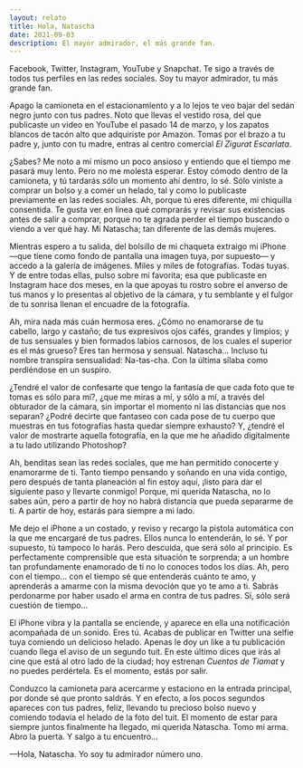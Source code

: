 ```yaml
---
layout: relato
title: Hola, Natascha
date: 2021-09-03
description: El mayor admirador, el más grande fan.
---
```


Facebook, Twitter, Instagram, YouTube y Snapchat. Te sigo a través de todos tus perfiles en las redes sociales. Soy tu mayor admirador, tu más grande fan.

Apago la camioneta en el estacionamiento y a lo lejos te veo bajar del sedán negro junto con tus padres. Noto que llevas el vestido rosa, del que publicaste un video en YouTube el pasado 14 de marzo, y los zapatos blancos de tacón alto que adquiriste por Amazon. Tomas por el brazo a tu padre y, junto con tu madre, entras al centro comercial _El Zigurat Escarlata_.

¿Sabes? Me noto a mí mismo un poco ansioso y entiendo que el tiempo me pasará muy lento. Pero no me molesta esperar. Estoy cómodo dentro de la camioneta, y tú tardarás sólo un momento ahí dentro, lo sé. Sólo viniste a comprar un bolso y a comer un helado, tal y como lo publicaste previamente en las redes sociales. Ah, porque tú eres diferente, mi chiquilla consentida. Te gusta ver en línea qué comprarás y revisar sus existencias antes de salir a comprar, porque no te agrada perder el tiempo buscando o viendo a ver qué hay. Mi Natascha; tan diferente de las demás mujeres.

Mientras espero a tu salida, del bolsillo de mi chaqueta extraigo mi iPhone —que tiene como fondo de pantalla una imagen tuya, por supuesto— y accedo a la galería de imágenes. Miles y miles de fotografías. Todas tuyas. Y de entre todas ellas, pulso sobre mi favorita; esa que publicaste en Instagram hace dos meses, en la que apoyas tu rostro sobre el anverso de tus manos y lo presentas al objetivo de la cámara, y tu semblante y el fulgor de tu sonrisa llenan el encuadre de la fotografía.

Ah, mira nada más cuán hermosa eres. ¿Cómo no enamorarse de tu cabello, largo y castaño; de tus expresivos ojos cafés, grandes y limpios; y de tus sensuales y bien formados labios carnosos, de los cuales el superior es el más grueso? Eres tan hermosa y sensual. Natascha... Incluso tu nombre transpira sensualidad: Na-tas-cha. Con la última sílaba como perdiéndose en un suspiro.

¿Tendré el valor de confesarte que tengo la fantasía de que cada foto que te tomas es sólo para mí?, ¿que me miras a mí, y sólo a mí, a través del obturador de la cámara, sin importar el momento ni las distancias que nos separan? ¿Podré decirte que fantaseo con cada pose de tu cuerpo que muestras en tus fotografías hasta quedar siempre exhausto? Y, ¿tendré el valor de mostrarte aquella fotografía, en la que me he añadido digitalmente a tu lado utilizando Photoshop?

Ah, benditas sean las redes sociales, que me han permitido conocerte y enamorarme de ti. Tanto tiempo pensando y soñando en una vida contigo, pero después de tanta planeación al fin estoy aquí, ¡listo para dar el siguiente paso y llevarte conmigo! Porque, mi querida Natascha, no lo sabes aún, pero a partir de hoy no habrá distancia que pueda separarme de ti. A partir de hoy, estarás para siempre a mi lado.

Me dejo el iPhone a un costado, y reviso y recargo la pistola automática con la que me encargaré de tus padres. Ellos nunca lo entenderán, lo sé. Y por supuesto, tú tampoco lo harás. Pero descuida, que será sólo al principio. Es perfectamente comprensible que esta situación te sorprenda; a un hombre tan profundamente enamorado de ti no lo conoces todos los días. Ah, pero con el tiempo... con el tiempo sé que entenderás cuánto te amo, y aprenderás a amarme con la misma devoción que yo te amo a ti. Sabrás perdonarme por haber usado el arma en contra de tus padres. Sí, sólo será cuestión de tiempo...

El iPhone vibra y la pantalla se enciende, y aparece en ella una notificación acompañada de un sonido. Eres tú. Acabas de publicar en Twitter una selfie tuya comiendo un delicioso helado. Apenas le doy un like a tu publicación cuando llega el aviso de un segundo tuit. En este último dices que irás al cine que está al otro lado de la ciudad; hoy estrenan _Cuentos de Tiamat_ y no puedes perdértela. Es el momento, estás por salir.

Conduzco la camioneta para acercarme y estaciono en la entrada principal, por donde sé que pronto saldrás. Y en efecto, a los pocos segundos apareces con tus padres, feliz, llevando tu precioso bolso nuevo y comiendo todavía el helado de la foto del tuit. El momento de estar para siempre juntos finalmente ha llegado, mi querida Natascha.
Tomo mi arma. Abro la puerta. Y salgo a tu encuentro...

—Hola, Natascha. Yo soy tu admirador número uno.